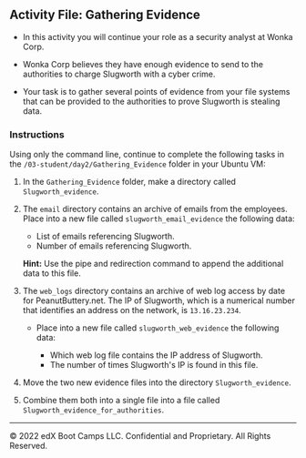 ## Activity File: Gathering Evidence
 
- In this activity you will continue your role as a security analyst at Wonka Corp. 

- Wonka Corp believes they have enough evidence to send to the authorities to charge Slugworth with a cyber crime. 

- Your task is to gather several points of evidence from your file systems that can be provided to the authorities to prove Slugworth is stealing data.

### Instructions

Using only the command line, continue to complete the following tasks in the `/03-student/day2/Gathering_Evidence` folder in your Ubuntu VM:

1.  In the `Gathering_Evidence` folder, make a directory called `Slugworth_evidence`.

2. The `email` directory contains an archive of emails from the employees.
 Place into a  new file called `slugworth_email_evidence` the following data:
    - List of emails referencing Slugworth.
    - Number of emails referencing Slugworth.
  
    **Hint:** Use the pipe and redirection command to append the additional data to this file.
    
 3. The `web_logs` directory contains an archive of web log access by date for PeanutButtery.net. The IP of Slugworth, which is a numerical number that identifies an address on the network, is `13.16.23.234`.
    - Place into a  new file called `slugworth_web_evidence` the following data:
    
      - Which web log file contains the IP address of Slugworth.
      - The number of times Slugworth's IP is found in this file.
    
4. Move the two new evidence files into the directory `Slugworth_evidence`.
   
5.  Combine them both into a single file into a file called `Slugworth_evidence_for_authorities`.

---
© 2022 edX Boot Camps LLC. Confidential and Proprietary. All Rights Reserved.
